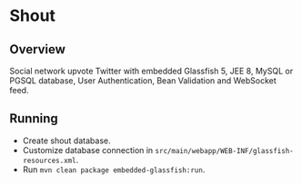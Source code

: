 # Shout

## Overview
Social network upvote Twitter with embedded Glassfish 5, JEE 8, MySQL or PGSQL database, User Authentication, Bean Validation and WebSocket feed.

## Running
* Create shout database.
* Customize database connection in `src/main/webapp/WEB-INF/glassfish-resources.xml`.
* Run `mvn clean package embedded-glassfish:run`.
